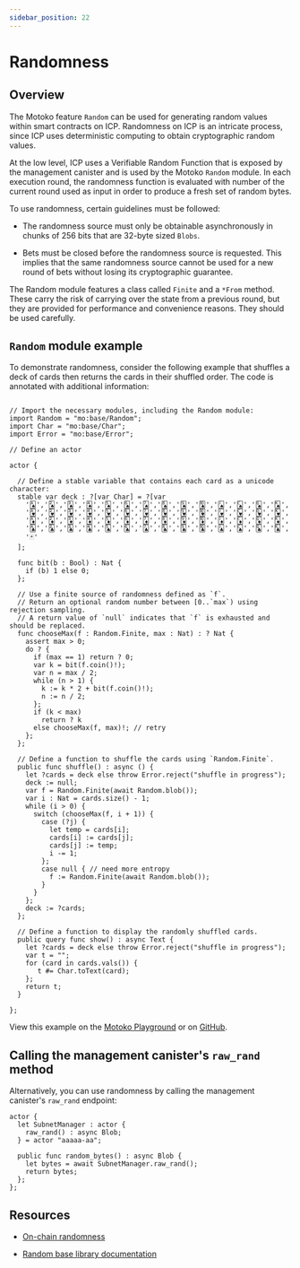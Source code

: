 ```yaml
---
sidebar_position: 22
---
```


# Randomness

## Overview

The Motoko feature `Random` can be used for generating random values within smart contracts on ICP. Randomness on ICP is an intricate process, since ICP uses deterministic computing to obtain cryptographic random values.

At the low level, ICP uses a Verifiable Random Function that is exposed by the management canister and is used by the Motoko `Random` module. In each execution round, the randomness function is evaluated with number of the current round used as input in order to produce a fresh set of random bytes.

To use randomness, certain guidelines must be followed:

- The randomness source must only be obtainable asynchronously in chunks of 256 bits that are 32-byte sized `Blobs`.

- Bets must be closed before the randomness source is requested. This implies that the same randomness source cannot be used for a new round of bets without losing its cryptographic guarantee.

The Random module features a class called `Finite` and a `*From` method. These carry the risk of carrying over the state from a previous round, but they are provided for performance and convenience reasons. They should be used carefully.


## `Random` module example

To demonstrate randomness, consider the following example that shuffles a deck of cards then returns the cards in their shuffled order. The code is annotated with additional information:

```motoko

// Import the necessary modules, including the Random module:
import Random = "mo:base/Random";
import Char = "mo:base/Char";
import Error = "mo:base/Error";

// Define an actor

actor {

  // Define a stable variable that contains each card as a unicode character:
  stable var deck : ?[var Char] = ?[var
    '🂡','🂢','🂣','🂤','🂥','🂦','🂧','🂨','🂩','🂪','🂫','🂬','🂭','🂮',
    '🂱','🂲','🂳','🂴','🂵','🂶','🂷','🂸','🂹','🂺','🂻','🂼','🂽','🂾',
    '🃁','🃂','🃃','🃄','🃅','🃆','🃇','🃈','🃉','🃊','🃋','🃌','🃍','🃎',
    '🃑','🃒','🃓','🃔','🃕','🃖','🃗','🃘','🃙','🃚','🃛','🃜','🃝','🃞',
    '🃏'
  ];

  func bit(b : Bool) : Nat {
    if (b) 1 else 0;
  };

  // Use a finite source of randomness defined as `f`.
  // Return an optional random number between [0..`max`) using rejection sampling.
  // A return value of `null` indicates that `f` is exhausted and should be replaced.
  func chooseMax(f : Random.Finite, max : Nat) : ? Nat {
    assert max > 0;
    do ? {
      if (max == 1) return ? 0;
      var k = bit(f.coin()!);
      var n = max / 2;
      while (n > 1) {
        k := k * 2 + bit(f.coin()!);
        n := n / 2;
      };
      if (k < max)
        return ? k
      else chooseMax(f, max)!; // retry
    };
  };

  // Define a function to shuffle the cards using `Random.Finite`.
  public func shuffle() : async () {
    let ?cards = deck else throw Error.reject("shuffle in progress");
    deck := null;
    var f = Random.Finite(await Random.blob());
    var i : Nat = cards.size() - 1;
    while (i > 0) {
      switch (chooseMax(f, i + 1)) {
        case (?j) {
          let temp = cards[i];
          cards[i] := cards[j];
          cards[j] := temp;
          i -= 1;
        };
        case null { // need more entropy
          f := Random.Finite(await Random.blob());
        }
      }
    };
    deck := ?cards;
  };

  // Define a function to display the randomly shuffled cards.
  public query func show() : async Text {
    let ?cards = deck else throw Error.reject("shuffle in progress");
    var t = "";
    for (card in cards.vals()) {
       t #= Char.toText(card);
    };
    return t;
  }

};
```

View this example on the [Motoko Playground](https://m7sm4-2iaaa-aaaab-qabra-cai.ic0.app/?tag=2829666590) or on [GitHub](https://github.com/crusso/card-shuffle/blob/main/src/cards_backend/main.mo).

## Calling the management canister's `raw_rand` method

Alternatively, you can use randomness by calling the management canister's `raw_rand` endpoint:

```motoko
actor {
  let SubnetManager : actor {
    raw_rand() : async Blob;
  } = actor "aaaaa-aa";

  public func random_bytes() : async Blob {
    let bytes = await SubnetManager.raw_rand();
    return bytes;
  };
};
```

## Resources

- [On-chain randomness](https://internetcomputer.org/docs/current/developer-docs/smart-contracts/advanced-features/randomness)

- [Random base library documentation](../base/Random.md)
